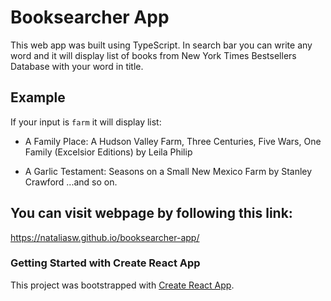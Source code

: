 # Booksearcher App
This web app was built using TypeScript. 
In search bar you can write any word and it will display list of books from New York Times Bestsellers Database with your word in title.

## Example
If your input is `farm` it will display list:

* A Family Place: A Hudson Valley Farm, Three Centuries, Five Wars, One Family (Excelsior Editions)
by Leila Philip

* A Garlic Testament: Seasons on a Small New Mexico Farm
by Stanley Crawford
...and so on.

## You can visit webpage by following this link:
https://nataliasw.github.io/booksearcher-app/


### Getting Started with Create React App

This project was bootstrapped with [Create React App](https://github.com/facebook/create-react-app).


